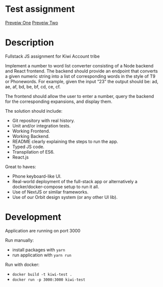 # Test assignment 
[Preveiw One](https://sevser.github.io/KiwiTestAssignment/)
[Preveiw Two](https://www.sevser.live/apps/kiwi)

# Description
Fullstack JS assignment for Kiwi Account tribe

Implement a number to word list converter consisting of a Node backend and React frontend. The backend should provide an endpoint that converts a given numeric string into a list of corresponding words in the style of T9 or Phonewords. For example, given the input “23” the output should be: ad, ae, af, bd, be, bf, cd, ce, cf.

The frontend should allow the user to enter a number, query the backend for the corresponding expansions, and display them.

The solution should include:

* Git repository with real history.
* Unit and/or integration tests.
* Working Frontend.
* Working Backend.
* README clearly explaining the steps to run the app.
* Typed JS code.
* Transpilation of ES6.
* React.js


Great to haves:

* Phone keyboard-like UI.
* Real-world deployment of the full-stack app or alternatively a docker/docker-compose setup to run it all.
* Use of NextJS or similar frameworks.
* Use of our Orbit design system (or any other UI lib).

# Development

Application are running on port 3000

Run manually:

* install packages with `yarn`
* run application with `yarn run`

Run with docker:

* `docker build -t kiwi-test .`
* `docker run -p 3000:3000 kiwi-test`


